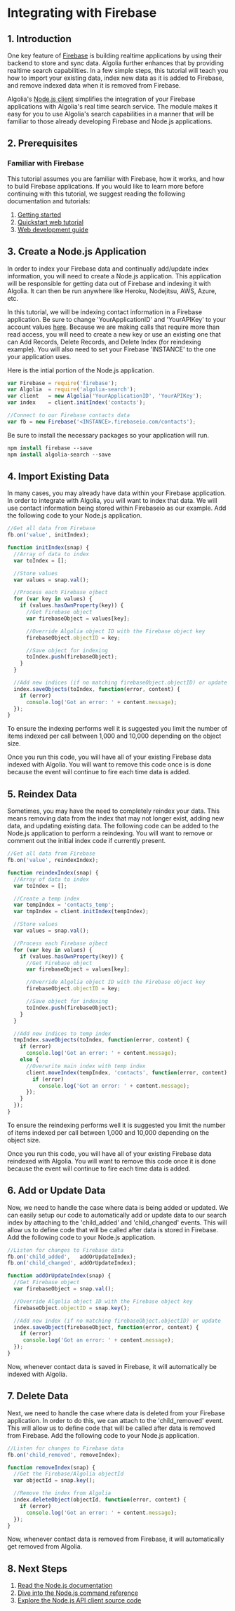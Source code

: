 # Integrating with Firebase

## 1. Introduction

One key feature of [Firebase](https://www.firebase.com/) is building realtime applications by using their backend to store and sync data. Algolia further enhances that by providing realtime search capabilities. In a few simple steps, this tutorial will teach you how to import your existing data, index new data as it is added to Firebase, and remove indexed data when it is removed from Firebase.

Algolia's [Node.js client](https://github.com/algolia/algoliasearch-client-node) simplifies the integration of your Firebase applications with Algolia's real time search service. The module makes it easy for you to use Algolia's search capabilities in a manner that will be familiar to those already developing Firebase and Node.js applications.

## 2. Prerequisites

### Familiar with Firebase

This tutorial assumes you are familiar with Firebase, how it works, and how to build Firebase applications. If you would like to learn more before continuing with this tutorial, we suggest reading the following documentation and tutorials:

1. [Getting started](https://www.firebase.com/how-it-works.html)
2. [Quickstart web tutorial](https://www.firebase.com/docs/web/quickstart.html)
3. [Web development guide](https://www.firebase.com/docs/web/guide/)

## 3. Create a Node.js Application

In order to index your Firebase data and continually add/update index information, you will need to create a Node.js application. This application will be responsible for getting data out of Firebase and indexing it with Algolia. It can then be run anywhere like Heroku, Nodejitsu, AWS, Azure, etc.

In this tutorial, we will be indexing contact information in a Firebase application. Be sure to change 'YourApplicationID' and 'YourAPIKey' to your account values [here](https://www.algolia.com/licensing). Because we are making calls that require more than read access, you will need to create a new key or use an existing one that can Add Records, Delete Records, and Delete Index (for reindexing example). You will also need to set your Firebase 'INSTANCE' to the one your application uses.

Here is the intial portion of the Node.js application. 

```javascript
var Firebase = require('firebase');
var Algolia  = require('algolia-search');
var client   = new Algolia('YourApplicationID', 'YourAPIKey');
var index    = client.initIndex('contacts');

//Connect to our Firebase contacts data
var fb = new Firebase('<INSTANCE>.firebaseio.com/contacts');
```

Be sure to install the necessary packages so your application will run.

```tcsh
npm install firebase --save
npm install algolia-search --save
```

## 4. Import Existing Data

In many cases, you may already have data within your Firebase application. In order to integrate with Algolia, you will want to index that data. We will use contact information being stored within Firebaseio as our example. Add the following code to your Node.js application.

```javascript
//Get all data from Firebase
fb.on('value', initIndex);

function initIndex(snap) {
  //Array of data to index
  var toIndex = [];

  //Store values
  var values = snap.val();

  //Process each Firebase ojbect
  for (var key in values) {
    if (values.hasOwnProperty(key)) {
      //Get Firebase object
      var firebaseObject = values[key];

      //Override Algolia object ID with the Firebase object key
      firebaseObject.objectID = key;

      //Save object for indexing
      toIndex.push(firebaseObject);
    }
  }

  //Add new indices (if no matching firebaseObject.objectID) or update
  index.saveObjects(toIndex, function(error, content) {
    if (error)
      console.log('Got an error: ' + content.message);
  });
}
```

To ensure the indexing performs well it is suggested you limit the number of items indexed per call between 1,000 and 10,000 depending on the object size.

Once you run this code, you will have all of your existing Firebase data indexed with Algolia. You will want to remove this code once is is done because the event will continue to fire each time data is added.

## 5. Reindex Data

Sometimes, you may have the need to completely reindex your data. This means removing data from the index that may not longer exist, adding new data, and updating existing data. The following code can be added to the Node.js application to perform a reindexing. You will want to remove or comment out the initial index code if currently present.

```javascript
//Get all data from Firebase
fb.on('value', reindexIndex);

function reindexIndex(snap) {
  //Array of data to index
  var toIndex = [];

  //Create a temp index
  var tempIndex = 'contacts_temp';
  var tmpIndex = client.initIndex(tempIndex);

  //Store values
  var values = snap.val();

  //Process each Firebase ojbect
  for (var key in values) {
    if (values.hasOwnProperty(key)) {
      //Get Firebase object
      var firebaseObject = values[key];

      //Override Algolia object ID with the Firebase object key
      firebaseObject.objectID = key;

      //Save object for indexing
      toIndex.push(firebaseObject);
    }
  }

  //Add new indices to temp index
  tmpIndex.saveObjects(toIndex, function(error, content) {
    if (error)
      console.log('Got an error: ' + content.message);
    else {
      //Overwrite main index with temp index
      client.moveIndex(tempIndex, 'contacts', function(error, content) {
        if (error)
          console.log('Got an error: ' + content.message);
      });
    }
  });
}
```

To ensure the reindexing performs well it is suggested you limit the number of items indexed per call between 1,000 and 10,000 depending on the object size.

Once you run this code, you will have all of your existing Firebase data reindexed with Algolia. You will want to remove this code once it is done because the event will continue to fire each time data is added.

## 6. Add or Update Data

Now, we need to handle the case where data is being added or updated. We can easily setup our code to automatically add or update data to our search index by attaching to the 'child_added' and 'child_changed' events. This will allow us to define code that will be called after data is stored in Firebase. Add the following code to your Node.js application.

```javascript
//Listen for changes to Firebase data
fb.on('child_added',   addOrUpdateIndex);
fb.on('child_changed', addOrUpdateIndex);

function addOrUpdateIndex(snap) {
  //Get Firebase object
  var firebaseObject = snap.val();

  //Override Algolia object ID with the Firebase object key
  firebaseObject.objectID = snap.key();

  //Add new index (if no matching firebaseObject.objectID) or update
  index.saveObject(firebaseObject, function(error, content) {
    if (error)
     console.log('Got an error: ' + content.message);
  });
}
```

Now, whenever contact data is saved in Firebase, it will automatically be indexed with Algolia.

## 7. Delete Data

Next, we need to handle the case where data is deleted from your Firebase application. In order to do this, we can attach to the 'child_removed' event. This will allow us to define code that will be called after data is removed from Firebase. Add the following code to your Node.js application.

```javascript
//Listen for changes to Firebase data
fb.on('child_removed', removeIndex);

function removeIndex(snap) {
  //Get the Firebase/Algolia objectId
  var objectId = snap.key();

  //Remove the index from Algolia
  index.deleteObject(objectId, function(error, content) {
    if (error)
      console.log('Got an error: ' + content.message);
  });
}
```

Now, whenever contact data is removed from Firebase, it will automatically get removed from Algolia.

## 8. Next Steps

1. [Read the Node.js documentation](https://www.algolia.com/doc/node)
2. [Dive into the Node.js command reference](https://github.com/algolia/algoliasearch-client-node#commands-reference)
3. [Explore the Node.js API client source code](https://github.com/algolia/algoliasearch-client-node)













